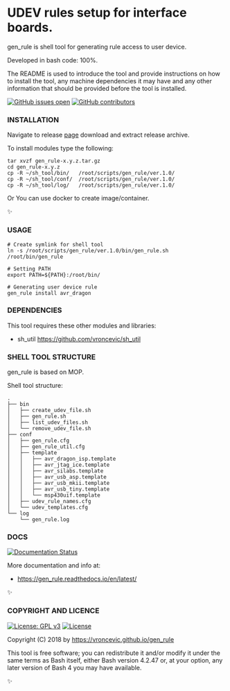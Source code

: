 # UDEV rules setup for interface boards.

gen_rule is shell tool for generating rule access to user device.

Developed in bash code: 100%.

The README is used to introduce the tool and provide instructions on
how to install the tool, any machine dependencies it may have and any
other information that should be provided before the tool is installed.

[![GitHub issues open](https://img.shields.io/github/issues/vroncevic/gen_rule.svg)](https://github.com/vroncevic/gen_rule/issues)
 [![GitHub contributors](https://img.shields.io/github/contributors/vroncevic/gen_rule.svg)](https://github.com/vroncevic/gen_rule/graphs/contributors)

### INSTALLATION

Navigate to release [page](https://github.com/vroncevic/gen_rule/releases) download and extract release archive.

To install modules type the following:

```
tar xvzf gen_rule-x.y.z.tar.gz
cd gen_rule-x.y.z
cp -R ~/sh_tool/bin/   /root/scripts/gen_rule/ver.1.0/
cp -R ~/sh_tool/conf/  /root/scripts/gen_rule/ver.1.0/
cp -R ~/sh_tool/log/   /root/scripts/gen_rule/ver.1.0/
```

Or You can use docker to create image/container.

:sparkles:

### USAGE

```
# Create symlink for shell tool
ln -s /root/scripts/gen_rule/ver.1.0/bin/gen_rule.sh /root/bin/gen_rule

# Setting PATH
export PATH=${PATH}:/root/bin/

# Generating user device rule
gen_rule install avr_dragon
```

### DEPENDENCIES

This tool requires these other modules and libraries:

* sh_util https://github.com/vroncevic/sh_util

### SHELL TOOL STRUCTURE

gen_rule is based on MOP.

Shell tool structure:
```
.
├── bin
│   ├── create_udev_file.sh
│   ├── gen_rule.sh
│   ├── list_udev_files.sh
│   └── remove_udev_file.sh
├── conf
│   ├── gen_rule.cfg
│   ├── gen_rule_util.cfg
│   ├── template
│   │   ├── avr_dragon_isp.template
│   │   ├── avr_jtag_ice.template
│   │   ├── avr_silabs.template
│   │   ├── avr_usb_asp.template
│   │   ├── avr_usb_mkii.template
│   │   ├── avr_usb_tiny.template
│   │   └── msp430uif.template
│   ├── udev_rule_names.cfg
│   └── udev_templates.cfg
└── log
    └── gen_rule.log
```

### DOCS

[![Documentation Status](https://readthedocs.org/projects/gen_rule/badge/?version=latest)](https://gen_rule.readthedocs.io/projects/gen_rule/en/latest/?badge=latest)

More documentation and info at:

* https://gen_rule.readthedocs.io/en/latest/

:sparkles:

### COPYRIGHT AND LICENCE

[![License: GPL v3](https://img.shields.io/badge/License-GPLv3-blue.svg)](https://www.gnu.org/licenses/gpl-3.0) [![License](https://img.shields.io/badge/License-Apache%202.0-blue.svg)](https://opensource.org/licenses/Apache-2.0)

Copyright (C) 2018 by https://vroncevic.github.io/gen_rule

This tool is free software; you can redistribute it and/or modify
it under the same terms as Bash itself, either Bash version 4.2.47 or,
at your option, any later version of Bash 4 you may have available.

:sparkles:

